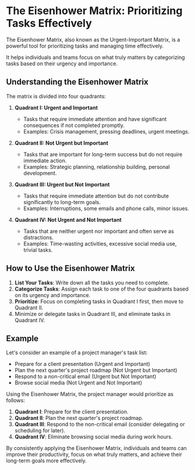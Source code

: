 # The Eisenhower Matrix: Prioritizing Tasks Effectively

The Eisenhower Matrix, also known as the Urgent-Important Matrix, 
is a powerful tool for prioritizing tasks and managing time effectively. 

It helps individuals and teams focus on what truly matters 
by categorizing tasks based on their urgency and importance.


## Understanding the Eisenhower Matrix

The matrix is divided into four quadrants:

1. **Quadrant I: Urgent and Important**
   - Tasks that require immediate attention and have significant consequences if not completed promptly.
   - Examples: Crisis management, pressing deadlines, urgent meetings.

2. **Quadrant II: Not Urgent but Important**
   - Tasks that are important for long-term success but do not require immediate action.
   - Examples: Strategic planning, relationship building, personal development.

3. **Quadrant III: Urgent but Not Important**
   - Tasks that require immediate attention but do not contribute significantly to long-term goals.
   - Examples: Interruptions, some emails and phone calls, minor issues.

4. **Quadrant IV: Not Urgent and Not Important**
   - Tasks that are neither urgent nor important and often serve as distractions.
   - Examples: Time-wasting activities, excessive social media use, trivial tasks.

## How to Use the Eisenhower Matrix

1. **List Your Tasks**: Write down all the tasks you need to complete.
2. **Categorize Tasks**: Assign each task to one of the four quadrants based on its urgency and importance.
3. **Prioritize**: Focus on completing tasks in Quadrant I first, then move to Quadrant II. 
4. Minimize or delegate tasks in Quadrant III, and eliminate tasks in Quadrant IV.

## Example

Let's consider an example of a project manager's task list:

- Prepare for a client presentation (Urgent and Important)
- Plan the next quarter's project roadmap (Not Urgent but Important)
- Respond to a non-critical email (Urgent but Not Important)
- Browse social media (Not Urgent and Not Important)

Using the Eisenhower Matrix, the project manager would prioritize as follows:

1. **Quadrant I**: Prepare for the client presentation.
2. **Quadrant II**: Plan the next quarter's project roadmap.
3. **Quadrant III**: Respond to the non-critical email (consider delegating or scheduling for later).
4. **Quadrant IV**: Eliminate browsing social media during work hours.

By consistently applying the Eisenhower Matrix, individuals and teams can improve their productivity, focus on what truly matters, and achieve their long-term goals more effectively.
